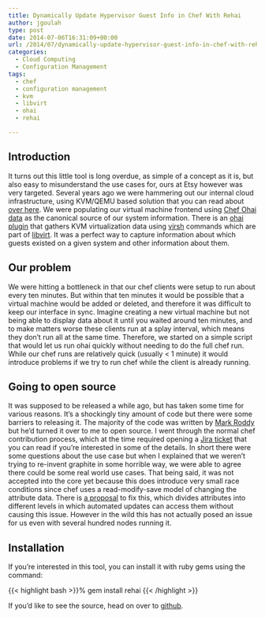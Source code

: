 ```yaml
---
title: Dynamically Update Hypervisor Guest Info in Chef With Rehai
author: jgoulah
type: post
date: 2014-07-06T16:31:09+00:00
url: /2014/07/dynamically-update-hypervisor-guest-info-in-chef-with-rehai/
categories:
  - Cloud Computing
  - Configuration Management
tags:
  - chef
  - configuration management
  - kvm
  - libvirt
  - ohai
  - rehai

---
```

## Introduction

It turns out this little tool is long overdue, as simple of a concept as it is, but also easy to misunderstand the use cases for, ours at Etsy however was very targeted. Several years ago we were hammering out our internal cloud infrastructure, using KVM/QEMU based solution that you can read about <a href="http://codeascraft.com/2012/03/13/making-it-virtually-easy-to-deploy-on-day-one/" target="_blank">over here</a>. We were populating our virtual machine frontend using <a href="http://docs.opscode.com/ohai.html" target="_blank">Chef Ohai data</a> as the canonical source of our system information. There is an <a href="https://github.com/albertsj1/ohai-plugins/blob/master/kvm_extensions.rb" target="_blank">ohai plugin</a> that gathers KVM virtualization data using <a href="http://libvirt.org/virshcmdref.html" target="_blank">virsh</a> commands which are part of <a href="http://libvirt.org/" target="_blank">libvirt</a>. It was a perfect way to capture information about which guests existed on a given system and other information about them. 

## Our problem

We were hitting a bottleneck in that our chef clients were setup to run about every ten minutes. But within that ten minutes it would be possible that a virtual machine would be added or deleted, and therefore it was difficult to keep our interface in sync. Imagine creating a new virtual machine but not being able to display data about it until you waited around ten minutes, and to make matters worse these clients run at a splay interval, which means they don&#8217;t run all at the same time. Therefore, we started on a simple script that would let us run ohai quickly without needing to do the full chef run. While our chef runs are relatively quick (usually < 1 minute) it would introduce problems if we try to run chef while the client is already running. 

## Going to open source

It was supposed to be released a while ago, but has taken some time for various reasons. It&#8217;s a shockingly tiny amount of code but there were some barriers to releasing it. The majority of the code was written by <a href="https://twitter.com/digitallogic" target="_blank">Mark Roddy</a> but he&#8217;d turned it over to me to open source. I went through the normal chef contribution process, which at the time required opening a <a href="https://tickets.opscode.com/browse/CHEF-4732" target="_blank">Jira ticket</a> that you can read if you&#8217;re interested in some of the details. In short there were some questions about the use case but when I explained that we weren&#8217;t trying to re-invent graphite in some horrible way, we were able to agree there could be some real world use cases. That being said, it was not accepted into the core yet because this does introduce very small race conditions since chef uses a read-modify-save model of changing the attribute data. There is <a href="https://github.com/opscode/chef-rfc/blob/attribute-consistency-fixes/rfc006-attribute-consistency.md" target="_blank">a proposal</a> to fix this, which divides attributes into different levels in which automated updates can access them without causing this issue. However in the wild this has not actually posed an issue for us even with several hundred nodes running it.

## Installation

If you&#8217;re interested in this tool, you can install it with ruby gems using the command:

{{< highlight bash >}}% gem install rehai
{{< /highlight >}}

If you&#8217;d like to see the source, head on over to <a href="https://github.com/jgoulah/rehai" target="_blank">github</a>.
